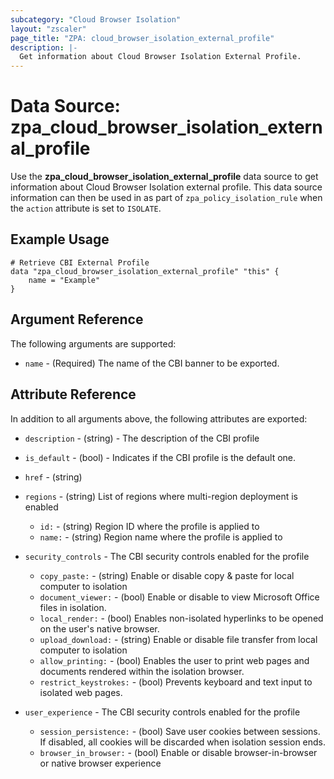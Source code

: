 ```yaml
---
subcategory: "Cloud Browser Isolation"
layout: "zscaler"
page_title: "ZPA: cloud_browser_isolation_external_profile"
description: |-
  Get information about Cloud Browser Isolation External Profile.
---
```


# Data Source: zpa_cloud_browser_isolation_external_profile

Use the **zpa_cloud_browser_isolation_external_profile** data source to get information about Cloud Browser Isolation external profile. This data source information can then be used in as part of `zpa_policy_isolation_rule` when the `action` attribute is set to `ISOLATE`.

## Example Usage

```hcl
# Retrieve CBI External Profile
data "zpa_cloud_browser_isolation_external_profile" "this" {
    name = "Example"
}
```

## Argument Reference

The following arguments are supported:

* `name` - (Required) The name of the CBI banner to be exported.

## Attribute Reference

In addition to all arguments above, the following attributes are exported:

* `description` - (string) - The description of the CBI profile
* `is_default` - (bool) - Indicates if the CBI profile is the default one.
* `href` - (string)
* `regions` - (string) List of regions where multi-region deployment is enabled
  * `id:` - (string) Region ID where the profile is applied to
  * `name:` - (string) Region name where the profile is applied to

* `security_controls` - The CBI security controls enabled for the profile
  * `copy_paste:` - (string) Enable or disable copy & paste for local computer to isolation
  * `document_viewer:` - (bool) Enable or disable to view Microsoft Office files in isolation.
  * `local_render:` - (bool) Enables non-isolated hyperlinks to be opened on the user's native browser.
  * `upload_download:` - (string) Enable or disable file transfer from local computer to isolation
  * `allow_printing:` - (bool) Enables the user to print web pages and documents rendered within the isolation browser.
  * `restrict_keystrokes:` - (bool) Prevents keyboard and text input to isolated web pages.

* `user_experience` - The CBI security controls enabled for the profile
  * `session_persistence:` - (bool) Save user cookies between sessions. If disabled, all cookies will be discarded when isolation session ends.
  * `browser_in_browser:` - (bool) Enable or disable browser-in-browser or native browser experience
